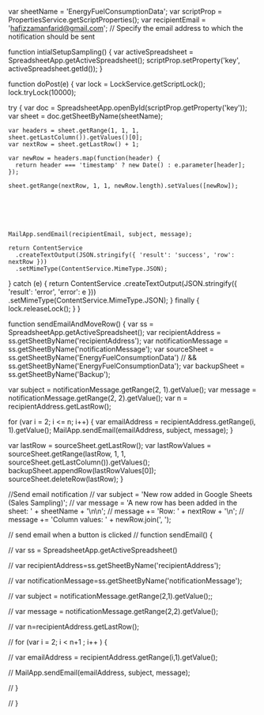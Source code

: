 <!-- google sheet script that working for "EnergyFuelConsumptionData" and also working for button and sending emails, moving data to master sheet -->

var sheetName = 'EnergyFuelConsumptionData';
var scriptProp = PropertiesService.getScriptProperties();
var recipientEmail = 'hafizzamanfarid@gmail.com'; // Specify the email address to which the notification should be sent

function intialSetupSampling() {
var activeSpreadsheet = SpreadsheetApp.getActiveSpreadsheet();
scriptProp.setProperty('key', activeSpreadsheet.getId());
}

function doPost(e) {
var lock = LockService.getScriptLock();
lock.tryLock(10000);

try {
var doc = SpreadsheetApp.openById(scriptProp.getProperty('key'));
var sheet = doc.getSheetByName(sheetName);

    var headers = sheet.getRange(1, 1, 1, sheet.getLastColumn()).getValues()[0];
    var nextRow = sheet.getLastRow() + 1;

    var newRow = headers.map(function(header) {
      return header === 'timestamp' ? new Date() : e.parameter[header];
    });

    sheet.getRange(nextRow, 1, 1, newRow.length).setValues([newRow]);






    MailApp.sendEmail(recipientEmail, subject, message);

    return ContentService
      .createTextOutput(JSON.stringify({ 'result': 'success', 'row': nextRow }))
      .setMimeType(ContentService.MimeType.JSON);

} catch (e) {
return ContentService
.createTextOutput(JSON.stringify({ 'result': 'error', 'error': e }))
.setMimeType(ContentService.MimeType.JSON);
} finally {
lock.releaseLock();
}
}

function sendEmailAndMoveRow() {
var ss = SpreadsheetApp.getActiveSpreadsheet();
var recipientAddress = ss.getSheetByName('recipientAddress');
var notificationMessage = ss.getSheetByName('notificationMessage');
var sourceSheet = ss.getSheetByName('EnergyFuelConsumptionData')
// && ss.getSheetByName('EnergyFuelConsumptionData');
var backupSheet = ss.getSheetByName('Backup');

var subject = notificationMessage.getRange(2, 1).getValue();
var message = notificationMessage.getRange(2, 2).getValue();
var n = recipientAddress.getLastRow();

for (var i = 2; i <= n; i++) {
var emailAddress = recipientAddress.getRange(i, 1).getValue();
MailApp.sendEmail(emailAddress, subject, message);
}

var lastRow = sourceSheet.getLastRow();
var lastRowValues = sourceSheet.getRange(lastRow, 1, 1, sourceSheet.getLastColumn()).getValues();
backupSheet.appendRow(lastRowValues[0]);
sourceSheet.deleteRow(lastRow);
}

//Send email notification
// var subject = 'New row added in Google Sheets (Sales Sampling)';
// var message = 'A new row has been added in the sheet: ' + sheetName + '\n\n';
// message += 'Row: ' + nextRow + '\n';
// message += 'Column values: ' + newRow.join(', ');

// send email when a button is clicked
// function sendEmail() {

// var ss = SpreadsheetApp.getActiveSpreadsheet()

// var recipientAddress=ss.getSheetByName('recipientAddress');

// var notificationMessage=ss.getSheetByName('notificationMessage');

// var subject = notificationMessage.getRange(2,1).getValue();;

// var message = notificationMessage.getRange(2,2).getValue();

// var n=recipientAddress.getLastRow();

// for (var i = 2; i < n+1 ; i++ ) {

// var emailAddress = recipientAddress.getRange(i,1).getValue();

// MailApp.sendEmail(emailAddress, subject, message);

// }

// }

<!-- end of script -->

<!-- other code -->
